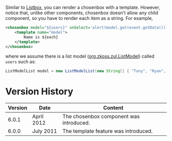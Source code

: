 Similar to
[Listbox]({{site.baseurl}}/zk_dev_ref/mvc/view/template/listbox_template),
you can render a chosenbox with a template. However, notice that, unlike
other components, chosenbox doesn't allow any child component, so you
have to render each item as a string. For example,

```xml
<chosenbox model="${users}" onSelect='alert(model.get(event.getData()));'>
    <template name="model">
        Name is ${each}
    </template>
</chosenbox>
```

where we assume there is a list model
([org.zkoss.zul.ListModel](https://www.zkoss.org/javadoc/latest/zk/org/zkoss/zul/ListModel.html)) called `users` such as:

```java
ListModelList model = new ListModelList(new String[] { "Tony", "Ryan", "Jumper", "Wing", "Sam" });
```

# Version History

| Version | Date       | Content                                 |
|---------|------------|-----------------------------------------|
| 6.0.1   | April 2012 | The chosenbox component was introduced. |
| 6.0.0   | July 2011  | The template feature was introduced.    |
